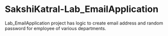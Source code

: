# SakshiKatral-Lab_EmailApplication
Lab_EmailApplication project has logic to create email address and random password for employee of various departments. 
